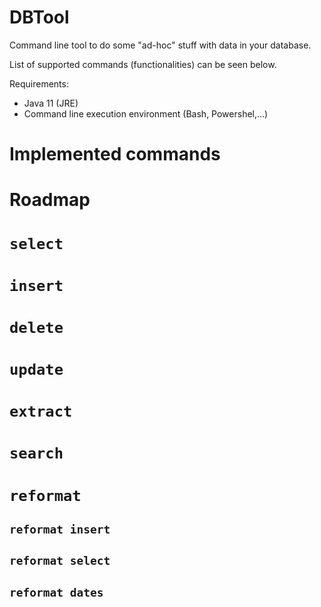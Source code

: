 # DBTool

Command line tool to do some "ad-hoc" stuff with data in your database.

List of supported commands (functionalities) can be seen below.

Requirements:
- Java 11 (JRE)
- Command line execution environment (Bash, Powershel,...)

# Implemented commands

# Roadmap

# `select`
# `insert`
# `delete`
# `update`
# `extract`
# `search`

# `reformat`
## `reformat insert`
## `reformat select`
## `reformat dates`


